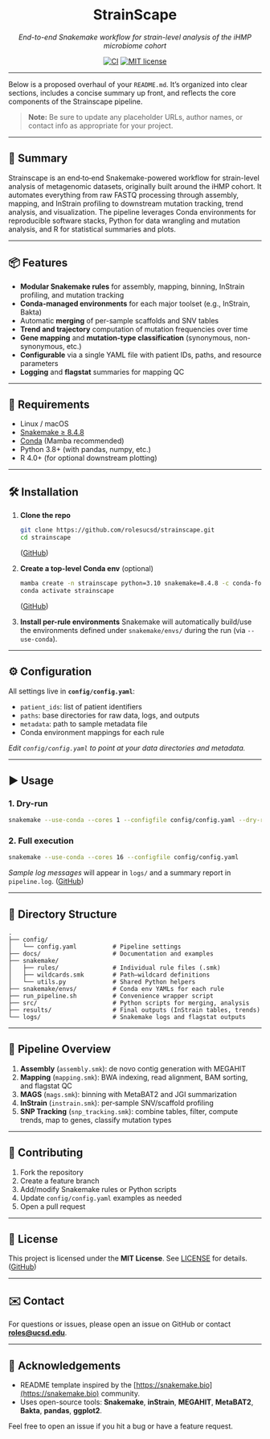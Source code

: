 <!-- README.md – StrainScape -->

<h1 align="center">StrainScape</h1>
<p align="center">
  <em>End-to-end Snakemake workflow for strain-level analysis of the iHMP microbiome cohort</em>
</p>

<p align="center">
  <a href="https://github.com/rolesucsd/strainscape/actions"><img alt="CI" src="https://github.com/rolesucsd/strainscape/actions/workflows/ci.yml/badge.svg"></a>
  <a href="LICENSE"><img alt="MIT license" src="https://img.shields.io/badge/license-MIT-blue.svg"></a>
</p>

---

Below is a proposed overhaul of your `README.md`. It’s organized into clear sections, includes a concise summary up front, and reflects the core components of the Strainscape pipeline.

> **Note:** Be sure to update any placeholder URLs, author names, or contact info as appropriate for your project.

---

## 🚀 Summary

Strainscape is an end‐to‐end Snakemake-powered workflow for strain-level analysis of metagenomic datasets, originally built around the iHMP cohort. It automates everything from raw FASTQ processing through assembly, mapping, and InStrain profiling to downstream mutation tracking, trend analysis, and visualization. The pipeline leverages Conda environments for reproducible software stacks, Python for data wrangling and mutation analysis, and R for statistical summaries and plots.

---

## 📦 Features

* **Modular Snakemake rules** for assembly, mapping, binning, InStrain profiling, and mutation tracking
* **Conda-managed environments** for each major toolset (e.g., InStrain, Bakta)
* Automatic **merging** of per-sample scaffolds and SNV tables
* **Trend and trajectory** computation of mutation frequencies over time
* **Gene mapping** and **mutation-type classification** (synonymous, non-synonymous, etc.)
* **Configurable** via a single YAML file with patient IDs, paths, and resource parameters
* **Logging** and **flagstat** summaries for mapping QC

---

## 📝 Requirements

* Linux / macOS
* [Snakemake ≥ 8.4.8](https://github.com/snakemake/snakemake)
* [Conda](https://docs.conda.io) (Mamba recommended)
* Python 3.8+ (with pandas, numpy, etc.)
* R 4.0+ (for optional downstream plotting)

---

## 🛠️ Installation

1. **Clone the repo**

   ```bash
   git clone https://github.com/rolesucsd/strainscape.git
   cd strainscape
   ```

   ([GitHub][1])

2. **Create a top-level Conda env** (optional)

   ```bash
   mamba create -n strainscape python=3.10 snakemake=8.4.8 -c conda-forge -c bioconda
   conda activate strainscape
   ```

   ([GitHub][1])

3. **Install per-rule environments**
   Snakemake will automatically build/use the environments defined under `snakemake/envs/` during the run (via `--use-conda`).

---

## ⚙️ Configuration

All settings live in **`config/config.yaml`**:

* `patient_ids`: list of patient identifiers
* `paths`: base directories for raw data, logs, and outputs
* `metadata`: path to sample metadata file
* Conda environment mappings for each rule

*Edit `config/config.yaml` to point at your data directories and metadata.*

---

## ▶️ Usage

### 1. Dry-run

```bash
snakemake --use-conda --cores 1 --configfile config/config.yaml --dry-run
```

### 2. Full execution

```bash
snakemake --use-conda --cores 16 --configfile config/config.yaml
```

*Sample log messages* will appear in `logs/` and a summary report in `pipeline.log`. ([GitHub][1])

---

## 📂 Directory Structure

```
.
├── config/
│   └── config.yaml          # Pipeline settings
├── docs/                    # Documentation and examples
├── snakemake/
│   ├── rules/               # Individual rule files (.smk)
│   ├── wildcards.smk        # Path–wildcard definitions
│   └── utils.py             # Shared Python helpers
├── snakemake/envs/          # Conda env YAMLs for each rule
├── run_pipeline.sh          # Convenience wrapper script
├── src/                     # Python scripts for merging, analysis
├── results/                 # Final outputs (InStrain tables, trends)
└── logs/                    # Snakemake logs and flagstat outputs
```

---

## 🔄 Pipeline Overview

1. **Assembly** (`assembly.smk`): de novo contig generation with MEGAHIT
2. **Mapping** (`mapping.smk`): BWA indexing, read alignment, BAM sorting, and flagstat QC
3. **MAGS** (`mags.smk`): binning with MetaBAT2 and JGI summarization
4. **InStrain** (`instrain.smk`): per‐sample SNV/scaffold profiling
5. **SNP Tracking** (`snp_tracking.smk`): combine tables, filter, compute trends, map to genes, classify mutation types

---

## 🤝 Contributing

1. Fork the repository
2. Create a feature branch
3. Add/modify Snakemake rules or Python scripts
4. Update `config/config.yaml` examples as needed
5. Open a pull request

---

## 📜 License

This project is licensed under the **MIT License**. See [LICENSE](LICENSE) for details. ([GitHub][1])

---

## ✉️ Contact

For questions or issues, please open an issue on GitHub or contact **[roles@ucsd.edu](mailto:roles@ucsd.edu)**.

[1]: https://github.com/rolesucsd/strainscape "GitHub - rolesucsd/strainscape"

---

## 🙏 Acknowledgements

* README template inspired by the [https://snakemake.bio](https://snakemake.bio) community.
* Uses open-source tools: **Snakemake**, **inStrain**, **MEGAHIT**, **MetaBAT2**, **Bakta**, **pandas**, **ggplot2**.

Feel free to open an issue if you hit a bug or have a feature request.
